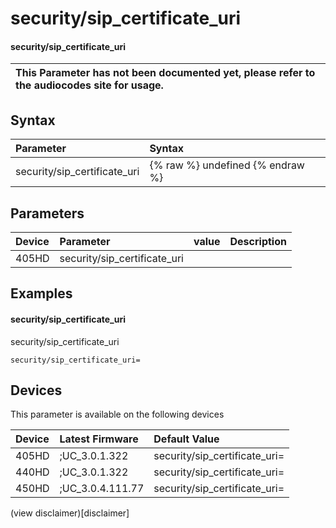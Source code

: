 ﻿---
description: security/sip_certificate_uri
search:
    keywords: ['security','sip_certificate_uri']
---

# security/sip_certificate_uri

#### security/sip_certificate_uri


| This Parameter has not been documented yet, please refer to the audiocodes site for usage.  |
| :--- |

## Syntax
| Parameter | Syntax |
| :--- | :--- |
|security/sip_certificate_uri | {% raw %} undefined {% endraw %} |

## Parameters
|Device|Parameter|value|Description|
|:---|:---|:---|:---|
| 405HD | security/sip_certificate_uri |  |  |

## Examples
#### security/sip_certificate_uri

security/sip_certificate_uri

```
security/sip_certificate_uri=
```

## Devices
This parameter is available on the following devices

| Device | Latest Firmware | Default Value |
|:---|:---|:---|
| 405HD | ;UC_3.0.1.322 | security/sip_certificate_uri= 
| 440HD | ;UC_3.0.1.322 | security/sip_certificate_uri= 
| 450HD | ;UC_3.0.4.111.77 | security/sip_certificate_uri= 

(view disclaimer)[disclaimer]
